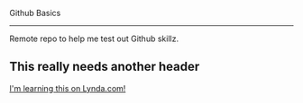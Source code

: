 Github Basics
_ _ _ _ _ _ _ 
Remote repo to help me test out Github skillz.

## This really needs another header

[I'm learning this on Lynda.com!](http://www.lynda.com)
